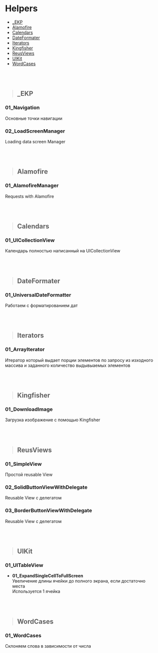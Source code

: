 Helpers 
=========================

+ [_EKP ](#EKP)
+ [Alamofire](#Alamofire)
+ [Calendars](#Calendars)
+ [DateFormater ](#DateFormater)
+ [Iterators ](#Iterators)
+ [Kingfisher](#Kingfisher)
+ [ReusViews](#ReusViews)
+ [UIKit](#UIKit)
+ [WordCases](#WordCases)

<br />
<br />


>## <a name="EKP"></a> _EKP
### 01_Navigation
Основные точки навигации

### 02_LoadScreenManager
Loading data screen Manager

<br />
<br />

>## <a name="Alamofire"></a> Alamofire
### 01_AlamofireManager
Requests with Alamofire

<br />
<br />

>## <a name="Calendars"></a> Calendars
### 01_UICollectionView
Календарь полностью написанный на UICollectionView

<br />
<br />

>## <a name="DateFormater"></a> DateFormater
### 01_UniversalDateFormatter
Работаем с форматированием дат

<br />
<br />

>## <a name="Iterators"></a> Iterators
### 01_ArrayIterator
Итератор который выдает порции элементов по запросу из изходного массива и заданного количество выдывыаемых элементов

<br />
<br />

>## <a name="Kingfisher"></a> Kingfisher
### 01_DownloadImage
Загрузка изображение с помощью Kingfisher

<br />
<br />

>## <a name="ReusViews"></a> ReusViews
### 01_SimpleView
Простой reusable View

### 02_SolidButtonViewWithDelegate
Reusable View с делегатом

### 03_BorderButtonViewWithDelegate
Reusable View с делегатом

<br />
<br />

>## <a name="UIKit"></a> UIKit
### 01_UITableView
+ **01_ExpandSingleCellToFullScreen**   
Увеличение длины ячейки до полного экрана, если достаточно места   
Используется 1 ячейка

<br />
<br />

>## <a name="WordCases"></a> WordCases
### 01_WordCases
Склоняем слова в зависимости от числа
